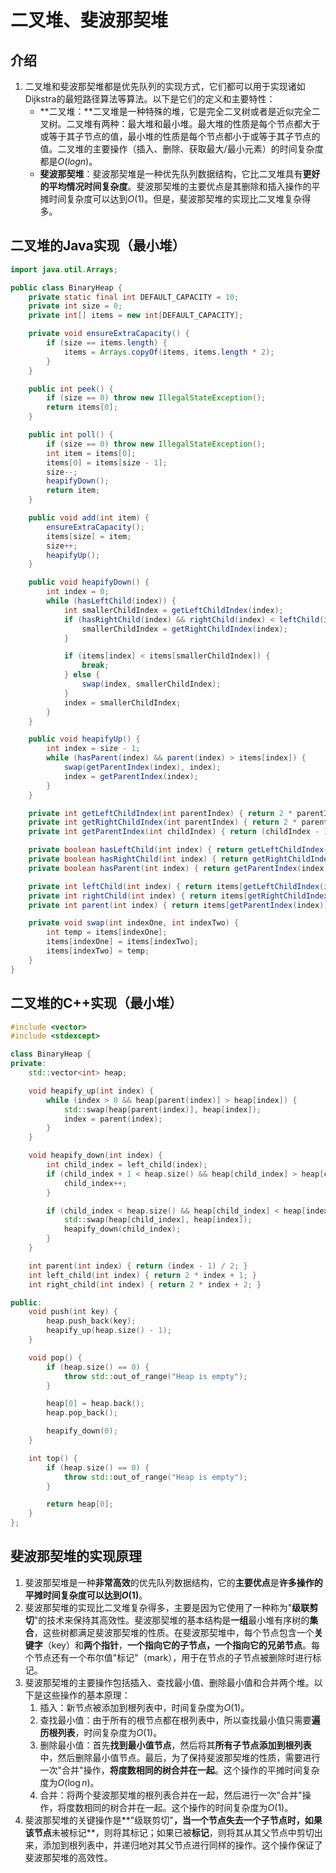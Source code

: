 
# 二叉堆、斐波那契堆

## 介绍

1. 二叉堆和斐波那契堆都是优先队列的实现方式，它们都可以用于实现诸如Dijkstra的最短路径算法等算法。以下是它们的定义和主要特性：
   - **二叉堆：**二叉堆是一种特殊的堆，它是完全二叉树或者是近似完全二叉树。二叉堆有两种：最大堆和最小堆。最大堆的性质是每个节点都大于或等于其子节点的值，最小堆的性质是每个节点都小于或等于其子节点的值。二叉堆的主要操作（插入、删除、获取最大/最小元素）的时间复杂度都是$O(log n)$。
   - **斐波那契堆**：斐波那契堆是一种优先队列数据结构，它比二叉堆具有**更好的平均情况时间复杂度**。斐波那契堆的主要优点是其删除和插入操作的平摊时间复杂度可以达到$O(1)$。但是，斐波那契堆的实现比二叉堆复杂得多。



## 二叉堆的Java实现（最小堆）

```java
import java.util.Arrays;

public class BinaryHeap {
    private static final int DEFAULT_CAPACITY = 10;
    private int size = 0;
    private int[] items = new int[DEFAULT_CAPACITY];

    private void ensureExtraCapacity() {
        if (size == items.length) {
            items = Arrays.copyOf(items, items.length * 2);
        }
    }

    public int peek() {
        if (size == 0) throw new IllegalStateException();
        return items[0];
    }

    public int poll() {
        if (size == 0) throw new IllegalStateException();
        int item = items[0];
        items[0] = items[size - 1];
        size--;
        heapifyDown();
        return item;
    }

    public void add(int item) {
        ensureExtraCapacity();
        items[size] = item;
        size++;
        heapifyUp();
    }

    public void heapifyDown() {
        int index = 0;
        while (hasLeftChild(index)) {
            int smallerChildIndex = getLeftChildIndex(index);
            if (hasRightChild(index) && rightChild(index) < leftChild(index)) {
                smallerChildIndex = getRightChildIndex(index);
            }

            if (items[index] < items[smallerChildIndex]) {
                break;
            } else {
                swap(index, smallerChildIndex);
            }
            index = smallerChildIndex;
        }
    }

    public void heapifyUp() {
        int index = size - 1;
        while (hasParent(index) && parent(index) > items[index]) {
            swap(getParentIndex(index), index);
            index = getParentIndex(index);
        }
    }

    private int getLeftChildIndex(int parentIndex) { return 2 * parentIndex + 1; }
    private int getRightChildIndex(int parentIndex) { return 2 * parentIndex + 2; }
    private int getParentIndex(int childIndex) { return (childIndex - 1) / 2; }

    private boolean hasLeftChild(int index) { return getLeftChildIndex(index) < size; }
    private boolean hasRightChild(int index) { return getRightChildIndex(index) < size; }
    private boolean hasParent(int index) { return getParentIndex(index) >= 0; }

    private int leftChild(int index) { return items[getLeftChildIndex(index)]; }
    private int rightChild(int index) { return items[getRightChildIndex(index)]; }
    private int parent(int index) { return items[getParentIndex(index)]; }

    private void swap(int indexOne, int indexTwo) {
        int temp = items[indexOne];
        items[indexOne] = items[indexTwo];
        items[indexTwo] = temp;
    }
}
```

## 二叉堆的C++实现（最小堆）

```cpp
#include <vector>
#include <stdexcept>

class BinaryHeap {
private:
    std::vector<int> heap;

    void heapify_up(int index) {
        while (index > 0 && heap[parent(index)] > heap[index]) {
            std::swap(heap[parent(index)], heap[index]);
            index = parent(index);
        }
    }

    void heapify_down(int index) {
        int child_index = left_child(index);
        if (child_index + 1 < heap.size() && heap[child_index] > heap[child_index + 1]) {
            child_index++;
        }

        if (child_index < heap.size() && heap[child_index] < heap[index]) {
            std::swap(heap[child_index], heap[index]);
            heapify_down(child_index);
        }
    }

    int parent(int index) { return (index - 1) / 2; }
    int left_child(int index) { return 2 * index + 1; }
    int right_child(int index) { return 2 * index + 2; }

public:
    void push(int key) {
        heap.push_back(key);
        heapify_up(heap.size() - 1);
    }

    void pop() {
        if (heap.size() == 0) {
            throw std::out_of_range("Heap is empty");
        }

        heap[0] = heap.back();
        heap.pop_back();

        heapify_down(0);
    }

    int top() {
        if (heap.size() == 0) {
            throw std::out_of_range("Heap is empty");
        }

        return heap[0];
    }
};
```

## 斐波那契堆的实现原理

1. 斐波那契堆是一种**非常高效**的优先队列数据结构，它的**主要优点**是**许多操作的平摊时间复杂度可以达到$O(1)$**。
2. 斐波那契堆的实现比二叉堆复杂得多，主要是因为它使用了一种称为"**级联剪切**"的技术来保持其高效性。斐波那契堆的基本结构是**一组**最小堆有序树的**集合**，这些树都满足斐波那契堆的性质。在斐波那契堆中，每个节点包含一个**关键字**（key）和**两个指针**，**一个指向它的子节点，一个指向它的兄弟节点**。每个节点还有一个布尔值"标记"（mark），用于在节点的子节点被删除时进行标记。
3. 斐波那契堆的主要操作包括插入、查找最小值、删除最小值和合并两个堆。以下是这些操作的基本原理：
   1. 插入：新节点被添加到根列表中，时间复杂度为$O(1)$。
   2. 查找最小值：由于所有的根节点都在根列表中，所以查找最小值只需要**遍历根列表**，时间复杂度为$O(1)$。
   3. 删除最小值：首先**找到最小值节点**，然后将其**所有子节点添加到根列表**中，然后删除最小值节点。最后，为了保持斐波那契堆的性质，需要进行一次"合并"操作，**将度数相同的树合并在一起**。这个操作的平摊时间复杂度为$O(\log n)$。
   4. 合并：将两个斐波那契堆的根列表合并在一起，然后进行一次"合并"操作，将度数相同的树合并在一起。这个操作的时间复杂度为$O(1)$。
4. 斐波那契堆的关键操作是**"级联剪切"**，当一个节点失去一个子节点时，如果该节点**未被标记**，则将其标记；如果已被**标记**，则将其从其父节点中剪切出来，添加到根列表中，并递归地对其父节点进行同样的操作。这个操作保证了斐波那契堆的高效性。
